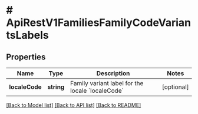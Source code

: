 # # ApiRestV1FamiliesFamilyCodeVariantsLabels

## Properties

Name | Type | Description | Notes
------------ | ------------- | ------------- | -------------
**localeCode** | **string** | Family variant label for the locale &#x60;localeCode&#x60; | [optional]

[[Back to Model list]](../../README.md#models) [[Back to API list]](../../README.md#endpoints) [[Back to README]](../../README.md)
